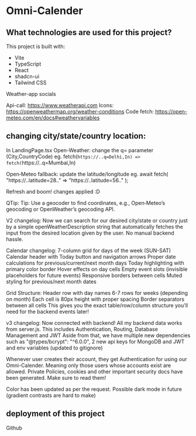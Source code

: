 # Omni-Calender
## What technologies are used for this project?

This project is built with:

- Vite
- TypeScript
- React
- shadcn-ui
- Tailwind CSS

Weather-app socials

Api-call: https://www.weatherapi.com
Icons: https://openweathermap.org/weather-conditions
Code fetch: https://open-meteo.com/en/docs#weathervariables 

## changing city/state/country location:

In LandingPage.tsx
Open-Weather: change the q= parameter (City,CountryCode)
eg. fetch(`https://..q=Delhi,In) => fetch(`https://..q=Mumbai,In) 

Open‑Meteo fallback: update the latitude/longitude
eg. await fetch(
    "https://..latitude=28.." => "https://..latitude=56.."
);

Refresh and boom! changes applied :D

QTip: Tip: Use a geocoder to find coordinates, e.g., Open‑Meteo’s geocoding or OpenWeather’s geocoding API.

V2 changelog:
Now we can search for our desired city/state or country just by a simple openWeatherDescription string that automatically fetches the input from the desired location given by the user. No manual backend hassle.

Calendar changelog:
7-column grid for days of the week (SUN-SAT)
Calendar header with Today button and navigation arrows
Proper date calculations for previous/current/next month days
Today highlighting with primary color border
Hover effects on day cells
Empty event slots (invisible placeholders for future events)
Responsive borders between cells
Muted styling for previous/next month dates

Grid Structure:
Header row with day names
6-7 rows for weeks (depending on month)
Each cell is 80px height with proper spacing
Border separators between all cells
This gives you the exact table/row/column structure you'll need for the backend events later! 

v3 changelog:
Now connected with backend! 
All my backend data works from server.js. This includes Authentication, Routing, Database Management and JWT
Aside from that, we have multiple new dependencies such as "@types/bcrypt": "^6.0.0", 2 new api keys 
for MongoDB and JWT and env variables (updated to gitignore)

Whenever user creates their account, they get Authentication for using our Omni-Calender.
Meaning only those users whose accounts exist are allowed.
Private Policies, cookies and other important security docs have been generated. 
Make sure to read them!

Color has been updated as per the request.
Possible dark mode in future (gradient contrasts are hard to make)

## deployment of this project
Github
